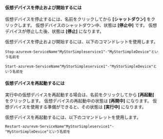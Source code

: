 #### 仮想デバイスを停止および開始するには

仮想デバイスを停止するには、名前をクリックしてから **[シャットダウン]** をクリックします。 仮想デバイスのシャットダウン中、状態は **[停止中]** です。 仮想デバイスが停止した後、状態は **[停止]** になります。

仮想デバイスを停止および開始するには、以下のコマンドレットを使用します。

`Stop-azurevm-ServiceName"MyStorSimpleservice1"-"MyStorSimpleDevice"という名前を`


`Start-azurevm-ServiceName"MyStorSimpleservice1"-"MyStorSimpleDevice"という名前を`

#### 仮想デバイスを再起動するには

実行中の仮想デバイスを再起動する場合は、名前をクリックしてから **[再起動]** をクリックします。 仮想デバイスの再起動中の状態は **[再開中]** になります。 仮想デバイスを使用する準備ができると、その状態は **[実行中]** になります。

仮想デバイスを再起動するには、以下のコマンドレットを使用します。

`Restart-azurevm-ServiceName"MyStorSimpleservice1"-"MyStorSimpleDevice"という名前を`









